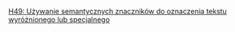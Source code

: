 [H49: Używanie semantycznych znaczników do oznaczenia tekstu wyróżnionego lub specjalnego](http://www.w3.org/TR/WCAG20-TECHS/H49.html)